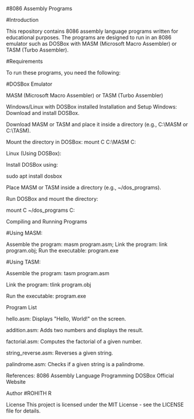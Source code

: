 #8086 Assembly Programs

#Introduction

This repository contains 8086 assembly language programs written for educational purposes. The programs are designed to run in an 8086 emulator such as DOSBox with MASM (Microsoft Macro Assembler) or TASM (Turbo Assembler).

#Requirements

To run these programs, you need the following:

#DOSBox Emulator

MASM (Microsoft Macro Assembler) or TASM (Turbo Assembler)

Windows/Linux with DOSBox installed
Installation and Setup
Windows:
Download and install DOSBox.

Download MASM or TASM and place it inside a directory (e.g., C:\MASM or C:\TASM).

Mount the directory in DOSBox:
mount C C:\MASM
C:

Linux (Using DOSBox):

Install DOSBox using:

sudo apt install dosbox

Place MASM or TASM inside a directory (e.g., ~/dos_programs).

Run DOSBox and mount the directory:

mount C ~/dos_programs
C:

Compiling and Running Programs

#Using MASM:

Assemble the program:
    masm program.asm;
Link the program:
    link program.obj;
Run the executable:
    program.exe

#Using TASM:

Assemble the program:
    tasm program.asm
  
Link the program:
    tlink program.obj

Run the executable:
    program.exe

Program List

hello.asm: Displays "Hello, World!" on the screen.

addition.asm: Adds two numbers and displays the result.

factorial.asm: Computes the factorial of a given number.

string_reverse.asm: Reverses a given string.

palindrome.asm: Checks if a given string is a palindrome.

References:
8086 Assembly Language Programming
DOSBox Official Website

Author
#ROHITH R

License
This project is licensed under the MIT License - see the LICENSE file for details.
